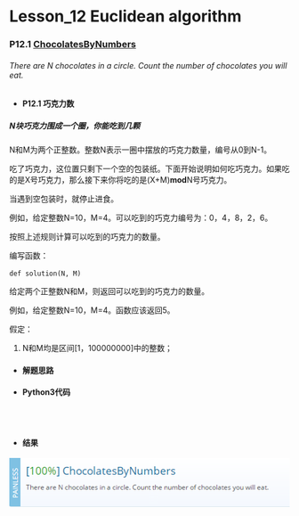 # Lesson_12 Euclidean algorithm



### P12.1 [ChocolatesByNumbers](https://app.codility.com/programmers/lessons/12-euclidean_algorithm/chocolates_by_numbers/) 

###### There are N chocolates in a circle. Count the number of chocolates you will eat.


* #### P12.1 巧克力数


##### N块巧克力围成一个圈，你能吃到几颗

N和M为两个正整数。整数N表示一圈中摆放的巧克力数量，编号从0到N-1。

吃了巧克力，这位置只剩下一个空的包装纸。下面开始说明如何吃巧克力。如果吃的是X号巧克力，那么接下来你将吃的是(X+M)**mod**N号巧克力。

当遇到空包装时，就停止进食。

例如，给定整数N=10，M=4。可以吃到的巧克力编号为：0，4，8，2，6。

按照上述规则计算可以吃到的巧克力的数量。

编写函数：

```
def solution(N, M)
```
给定两个正整数N和M，则返回可以吃到的巧克力的数量。

例如，给定整数N=10，M=4。函数应该返回5。

假定：
  
  1. N和M均是区间[1，100000000]中的整数； 


* #### 解题思路




* #### Python3代码

```



```


* #### 结果



![image](https://github.com/Anfany/Codility-Lessons-By-Python3/blob/master/L12_Euclidean%20algorithm/12.1.png)

